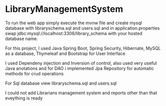 # LibraryManagementSystem

To run the web app simply execute the mvnw file and create mysql database with libraryschema.sql and users.sql and in application.properties swap jdbc:mysql://localhost:3306/library_schema with your hosted database name.

For this project, I used Java Spring Boot, Spring Security, Hibernate, MySQL as a database, Thymeleaf and Bootstrap for User Interface

I used Dependeny injection and Inversion of control, also used very useful Java anotations and for DAO i implemented Jpa Repository for automatic methods for crud operations

For Sql database view libraryschema.sql and users.sql

I could not add Librarians management system and reports other than that eveything is ready
